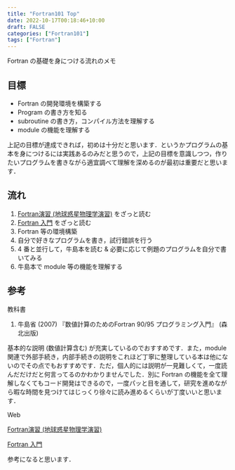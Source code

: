 ```yaml
---
title: "Fortran101 Top"
date: 2022-10-17T00:18:46+10:00
draft: FALSE
categories: ["Fortran101"]
tags: ["Fortran"]
---
```


Fortran の基礎を身につける流れのメモ

## 目標

- Fortran の開発環境を構築する
- Program の書き方を知る
- subroutine の書き方，コンパイル方法を理解する
- module の機能を理解する

上記の目標が達成できれば，初めは十分だと思います．というかプログラムの基本を身につけるには実践あるのみだと思うので，上記の目標を意識しつつ，作りたいプログラムを書きながら適宜調べて理解を深めるのが最初は重要だと思います．

## 流れ

1. [Fortran演習 (地球惑星物理学演習)](https://amanotk.github.io/fortran-resume-public/index.html) をざっと読む
2. [Fortran 入門](https://www.nag-j.co.jp/fortran/index.html) をざっと読む
3. Fortran 等の環境構築
4. 自分で好きなプログラムを書き，試行錯誤を行う
5. 4 番と並行して，牛島本を読む & 必要に応じて例題のプログラムを自分で書いてみる
6. 牛島本で module 等の機能を理解する

## 参考

教科書

1.  牛島省 (2007) 『数値計算のためのFortran 90/95 プログラミング入門』 (森北出版)

基本的な説明 (数値計算含む) が充実しているのでおすすめです．また，module 関連で外部手続き，内部手続きの説明をこれほど丁寧に整理している本は他にないのでその点でもおすすめです．ただ，個人的には説明が一見難しくて，一度読んだだけだと何言ってるのかわかりませんでした．別に Fortran の機能を全て理解しなくてもコード開発はできるので，一度パッと目を通して，研究を進めながら暇な時間を見つけてはじっくり徐々に読み進めるくらいが丁度いいと思います．

Web

[Fortran演習 (地球惑星物理学演習)](https://amanotk.github.io/fortran-resume-public/index.html)

[Fortran 入門](https://www.nag-j.co.jp/fortran/index.html)

参考になると思います．


